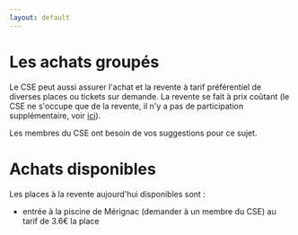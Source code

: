 ```yaml
---
layout: default
---
```


# Les achats groupés

Le CSE peut aussi assurer l'achat et la revente à tarif préférentiel de diverses places ou tickets sur demande. La revente se fait à prix coûtant (le CSE ne s'occupe que de la revente, il n'y a pas de participation supplémentaire, voir [ici](./budget.html)).

Les membres du CSE ont besoin de vos suggestions pour ce sujet.

# Achats disponibles

Les places à la revente aujourd'hui disponibles sont :
- entrée à la piscine de Mérignac (demander à un membre du CSE) au tarif de 3.6€ la place
